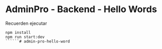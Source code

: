 # AdminPro - Backend - Hello Words

Recuerden ejecutar
``````
npm install
npm run start:dev
``````# admin-pro-hello-word
